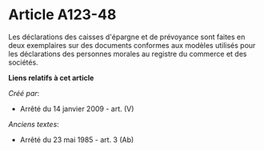 # Article A123-48

Les déclarations des caisses d'épargne et de prévoyance sont faites en deux exemplaires sur des documents conformes aux
modèles utilisés pour les déclarations des personnes morales au registre du commerce et des sociétés.

**Liens relatifs à cet article**

_Créé par_:

  - Arrêté du 14 janvier 2009 - art. (V)

_Anciens textes_:

  - Arrêté du 23 mai 1985 - art. 3 (Ab)
